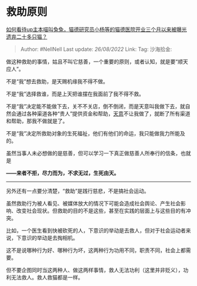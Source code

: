 # 救助原则
[如何看待up主本喵叫兔兔，猫德研究员小杨等的猫德医院开业三个月以来被曝光遗弃二十多只猫？](https://www.zhihu.com/question/549349236/answer/2645454715)

> Author: #NellNell
> Last update: *26/08/2022*
> Link:
> Tag:
> 沙海拾金:

做这种救助的事情，姑且不叫它慈善，一个重要的原则，或者认知，就是要“顺天应人”。

不是“我”想去救助，是天赐机缘我不得不做。

不是“我”选择救谁，而是上天把谁摆在我面前了我不得不救。

不是“我”决定能不能做下去，关不不关店，倒不倒闭，而是天意叫我做下去，就自然会通过各种渠道各种“贵人”提供资金和帮助，[天意](https://www.zhihu.com/search?q=%E5%A4%A9%E6%84%8F&search_source=Entity&hybrid_search_source=Entity&hybrid_search_extra=%7B%22sourceType%22%3A%22answer%22%2C%22sourceId%22%3A2645454715%7D)不让我做了，就断了所有渠道和帮助，那我不做就是了。

不是“我”决定所救助对象的生死福祉，他们有他们的命运，我只能做我力所能及的。

虽然当事人未必想做的是慈善，但可以学习一下真正做慈善人所奉行的信条，也就是

**——来者不拒，尽力而为，不求无过，生死由天。**

---

另外还有一点要分清楚，“救助”是践行慈悲，不是搞社会运动。

虽然救助行为被人看见、被媒体放大的情况下可能会造成社会舆论、产生社会影响、改变社会现状。但救助的目的不是这些，甚至在实践的层面上与这些目的有冲突。

比如，一个医生看到快被砍死的人，下意识的举动是去救人，但对于社会运动者来说，下意识的举动是去掏相机。

这不是说哪种行为好、哪种行为坏，这两种行为功用不同，职责不同，社会上都需要。

但不要企图同时当这两种人、做这两样事情，救人无法功利（这里并非贬义），功利无法救人。救人救猫都是一样。
